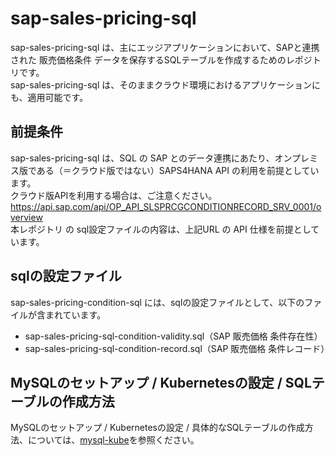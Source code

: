 # sap-sales-pricing-sql

sap-sales-pricing-sql は、主にエッジアプリケーションにおいて、SAPと連携された 販売価格条件 データを保存するSQLテーブルを作成するためのレポジトリです。  
sap-sales-pricing-sql は、そのままクラウド環境におけるアプリケーションにも、適用可能です。  

## 前提条件  

sap-sales-pricing-sql は、SQL の SAP とのデータ連携にあたり、オンプレミス版である（＝クラウド版ではない）SAPS4HANA API の利用を前提としています。  
クラウド版APIを利用する場合は、ご注意ください。  
https://api.sap.com/api/OP_API_SLSPRCGCONDITIONRECORD_SRV_0001/overview        
本レポジトリ の sql設定ファイルの内容は、上記URL の API 仕様を前提としています。    

## sqlの設定ファイル

sap-sales-pricing-condition-sql には、sqlの設定ファイルとして、以下のファイルが含まれています。  

* sap-sales-pricing-sql-condition-validity.sql（SAP 販売価格 条件存在性）
* sap-sales-pricing-sql-condition-record.sql（SAP 販売価格 条件レコード）


## MySQLのセットアップ / Kubernetesの設定 / SQLテーブルの作成方法

MySQLのセットアップ / Kubernetesの設定 / 具体的なSQLテーブルの作成方法、については、[mysql-kube](https://github.com/latonaio/mysql-kube)を参照ください。
